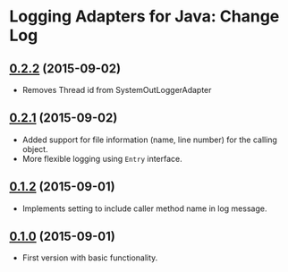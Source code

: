 # Logging Adapters for Java: Change Log

## [0.2.2](../../tree/v0.2.2) (2015-09-02)

- Removes Thread id from SystemOutLoggerAdapter

## [0.2.1](../../tree/v0.2.1) (2015-09-02)

- Added support for file information (name, line number) for the calling object.
- More flexible logging using `Entry` interface.

## [0.1.2](../../tree/v0.1.2) (2015-09-01)

- Implements setting to include caller method name in log message.

## [0.1.0](../../tree/v0.1.0) (2015-09-01)

- First version with basic functionality.
